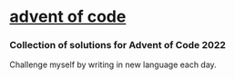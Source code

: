 # [advent of code](https://adventofcode.com/2022)

### Collection of solutions for Advent of Code 2022

Challenge myself by writing in new language each day.
